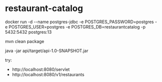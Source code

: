 # restaurant-catalog

docker run -d --name postgres-jdbc -e POSTGRES_PASSWORD=postgres -e POSTGRES_USER=postgres -e POSTGRES_DB=restaurantcatalog -p 5432:5432 postgres:13

mvn clean package

java -jar api/target/api-1.0-SNAPSHOT.jar


try:
- http://localhost:8080/servlet
- http://localhost:8080/v1/restaurants
